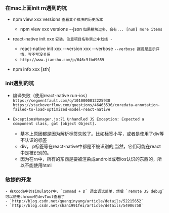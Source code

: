 ### 在mac上面init rn遇到的坑

- npm view xxx versions `查看某个模块的历史版本`
    - npm view xxx versions --json `如果模块过多，会有... [num] more items`

- react-native init xxx `安装，注意项目名称禁止中划线 - `
    - react-native init xxx --version xxx --verbose  `--verbose 据说是显示详情，写不写没关系`
    - `http://www.jianshu.com/p/646c5fbd9659`

- npm info xxx [sth]




### init遇到的坑
- 编译失败（使用react-native run-ios）
`https://segmentfault.com/q/1010000012225930`  `https://stackoverflow.com/questions/46463536/coredata-annotation-failed-to-load-optimized-model-react-native`

- `ExceptionsManager.js:71 Unhandled JS Exception: Expected a component class, got [object Object].`
  - 基本上原因都是因为解析标签失败了。比如标签小写，或者是使用了div等不认识的标签
  - div， p标签等在react-native中都是不被识别的,当然，它们可能在react中是被识别的。
  - 因为在rn中，所有的东西是要被渲染成android或者ios认识的东西的，所以不能使用html

### 敏捷的开发
    - 在Xcode中的simulator中，`commad + D` 调出调试菜单，然后 `remote JS debug`可以使用chrome的devTool查看了
    - `http://blog.csdn.net/quanqinyang/article/details/52215652`
    - `http://blog.csdn.net/shan1991fei/article/details/54906758`
